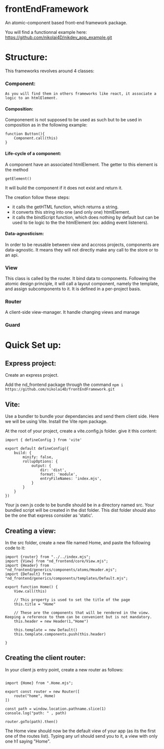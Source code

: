 # frontEndFramework
An atomic-component based front-end framework package.

You will find a functionnal example here: https://github.com/nikolai4D/nikdev_app_example.git

# Structure:
This frameworks revolves around 4 classes:

### Component:
    As you will find them in others frameworks like react, it associate a logic to an htmlElement.
    
#### Composition:

Componenent is not supposed to be used as such but to be used in composition as in the following example:

```
function Button(){
    Component.call(this)
}
```

#### Life-cycle of a component:

A component have an associated htmlElement. The getter to this element is the method

```
getElement()
```

It will build the component if it does not exist and return it.

The creation follow these steps:
- it calls the getHTML function, which returns a string.
- it converts this string into one (and only one) htmlElement.
- it calls the bindScript function, which does nothing by default but can be used to tie logic to the the htmlElement (ex: adding event listeners).

#### Data-agnosticism:

In order to be reusable between view and accross projects, components are data-agnostic. It means they will not directly make any call to the store or to an api.

### View

This class is called by the router.
It bind data to components.
Following the atomic design principle, it will call a layout component, namely the template, and assign subcomponents to it.
It is defined in a per-project basis.

### Router

A client-side view-manager.
It handle changing  views and manage

### Guard

# Quick Set up:

## Express project:
Create an express project.

Add the nd_frontend package through the command 
```npm i https://github.com/nikolai4D/frontEndFramework.git ```


## Vite:
Use a bundler to bundle your dependancies and send them client side. Here we will be using Vite.
Install the Vite npm package.

At the root of your project, create a vite.config.js folder. give it this content:

```
import { defineConfig } from 'vite'

export default defineConfig({
    build: {
        minify: false,
        rollupOptions: {
            output: {
                dir: 'dist',
                format: 'module',
                entryFileNames: 'index.mjs',
            }
        }
    }
})
```
Your js own js code to be bundle should be in a directory named src.
Your bundled script will be created in the dist folder.
This dist folder should also be the one that express consider as 'static'.

## Creating a view:

In the src folder, create a new file named Home, and paste the following code to it:

```
import {router} from "../../index.mjs";
import {View} from "nd_frontend/core/View.mjs";
import {Header} from "nd_frontend/generics/components/atoms/Header.mjs";
import {Default} from "nd_frontend/generics/components/templates/Default.mjs";

export function Home() {
    View.call(this)

    // This property is used to set the title of the page
    this.title = "Home"

    // These are the components that will be rendered in the view. Keeping a reference to them can be convenient but is not mandatory.
    this.header = new Header(1,"Home")

    this.template = new Default()
    this.template.components.push(this.header)

}
```

## Creating the client router:

In your client js entry point, create  a new router as follows:

```

import {Home} from ".Home.mjs";

export const router = new Router([
    route("home", Home)
])

const path = window.location.pathname.slice(1)
console.log("path: " , path)

router.goTo(path).then() 

```

The Home view should now be the default view of your app (as its the first one of the routes list). Typing any url should send you to it, a view with only one h1 saying "Home".
